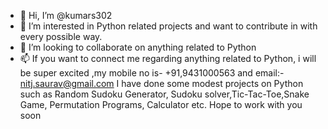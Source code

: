 - 👋 Hi, I’m @kumars302
- 👀 I’m interested in Python related projects and want to contribute in  with every possible way. 
- 💞️ I’m looking to collaborate on anything related to Python
- 📫 If you want to connect me regarding anything related to Python, i will be super excited ,my mobile no is-  +91,9431000563 and email:- nitj.saurav@gmail.com
I have done some modest projects on Python such as Random Sudoku Generator, Sudoku solver,Tic-Tac-Toe,Snake Game, Permutation Programs, Calculator etc.
Hope to work with you soon

